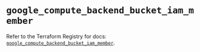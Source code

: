 # `google_compute_backend_bucket_iam_member`

Refer to the Terraform Registry for docs: [`google_compute_backend_bucket_iam_member`](https://registry.terraform.io/providers/hashicorp/google-beta/6.18.0/docs/resources/google_compute_backend_bucket_iam_member).
